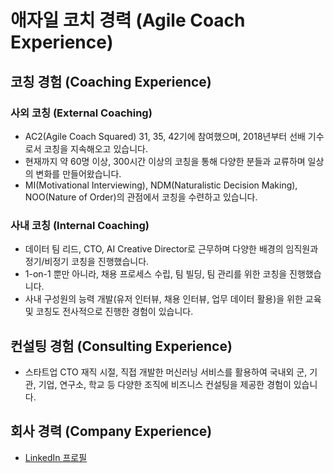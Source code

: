 # 애자일 코치 경력 (Agile Coach Experience)

## 코칭 경험 (Coaching Experience)

### 사외 코칭 (External Coaching)
- AC2(Agile Coach Squared) 31, 35, 42기에 참여했으며, 2018년부터 선배 기수로서 코칭을 지속해오고 있습니다.
- 현재까지 약 60명 이상, 300시간 이상의 코칭을 통해 다양한 분들과 교류하며 일상의 변화를 만들어왔습니다.
- MI(Motivational Interviewing), NDM(Naturalistic Decision Making), NOO(Nature of Order)의 관점에서 코칭을 수련하고 있습니다.

### 사내 코칭 (Internal Coaching)
- 데이터 팀 리드, CTO, AI Creative Director로 근무하며 다양한 배경의 임직원과 정기/비정기 코칭을 진행했습니다.
- 1-on-1 뿐만 아니라, 채용 프로세스 수립, 팀 빌딩, 팀 관리를 위한 코칭을 진행했습니다.
- 사내 구성원의 능력 개발(유저 인터뷰, 채용 인터뷰, 업무 데이터 활용)을 위한 교육 및 코칭도 전사적으로 진행한 경험이 있습니다.

## 컨설팅 경험 (Consulting Experience)
- 스타트업 CTO 재직 시절, 직접 개발한 머신러닝 서비스를 활용하여 국내외 군, 기관, 기업, 연구소, 학교 등 다양한 조직에 비즈니스 컨설팅을 제공한 경험이 있습니다.

## 회사 경력 (Company Experience)
- [LinkedIn 프로필](https://www.linkedin.com/in/ueberueber/)
